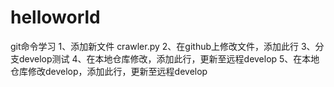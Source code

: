 # helloworld
git命令学习
1、添加新文件 crawler.py
2、在github上修改文件，添加此行
3、分支develop测试
4、在本地仓库修改，添加此行，更新至远程develop
5、在本地仓库修改develop，添加此行，更新至远程develop